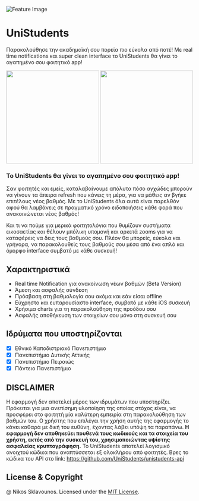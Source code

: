 ![Feature Image](https://user-images.githubusercontent.com/25327910/66042750-04967d00-e526-11e9-818f-c602576b128a.png)

# UniStudents

Παρακολούθησε την ακαδημαϊκή σου πορεία πιο εύκολα από ποτέ! Με real time notifications και super clean interface το UniStudents θα γίνει το αγαπημένο σου φοιτητικό app! 

<a href="https://play.google.com/store/apps/details?id=com.unipi.students"><img src="https://user-images.githubusercontent.com/25327910/92142269-3db52c80-ee1c-11ea-845f-30af6c349cb5.png" width="250" align="left"></a>

<a href="https://play.google.com/store/apps/details?id=com.unipi.students"><img src="https://user-images.githubusercontent.com/25327910/92141891-bb2c6d00-ee1b-11ea-91fa-ed0cd29e2ccc.png" width="250"></a>


### Το UniStudents θα γίνει το αγαπημένο σου φοιτητικό app!

Σαν φοιτητές και εμείς, καταλαβαίνουμε απόλυτα πόσο αγχώδες μπορούν να γίνουν τα άπειρα refresh που κάνεις τη μέρα, για να μάθεις αν βγήκε επιτέλους νέος βαθμός.
Με το UniStudents όλα αυτά είναι παρελθόν αφού θα λαμβάνεις σε πραγματικό χρόνο ειδοποιήσεις κάθε φορά που ανακοινώνεται νέος βαθμός!

Και τι να πούμε για μερικά φοιτητολόγια που θυμίζουν συστήματα εικοσαετίας και θέλουν μπόλικη υπομονή και αρκετά zooms για να καταφέρεις να δεις τους βαθμούς σου.
Πλέον θα μπορείς, εύκολα και γρήγορα, να παρακολουθείς τους βαθμούς σου μέσα από ένα απλό και όμορφο interface συμβατό με κάθε συσκευή!

## Χαρακτηριστικά
- Real time Notification για ανακοίνωση νέων βαθμών (Beta Version)
- Άμεση και ασφαλής σύνδεση
- Πρόσβαση στη βαθμολογία σου ακόμα και εάν είσαι offline
- Εύχρηστο και ευπαρουσίαστο interface, συμβατό με κάθε iOS συσκευή
- Χρήσιμα charts για τη παρακολούθηση της προόδου σου
- Ασφαλής αποθήκευση των στοιχείων σου μόνο στη συσκευή σου

## Ιδρύματα που υποστηρίζονται

- [x] Εθνικό Καποδιστριακό Πανεπιστήμιο
- [x] Πανεπιστήμιο Δυτικής Αττικής
- [x] Πανεπιστήμιο Πειραιώς
- [x] Πάντειο Πανεπιστήμιο

## DISCLAIMER
Η εφαρμογή δεν αποτελεί μέρος των ιδρυμάτων που υποστηρίζει. Πρόκειται για μια ανεπίσημη υλοποίηση της οποίας στόχος είναι, να προσφέρει στο φοιτητή μία καλύτερη εμπειρία στη παρακολούθηση των βαθμών του. Ο χρήστης που επιλέγει την χρήση αυτής της εφαρμογής το κάνει καθαρά με δική του ευθύνη, έχοντας λάβει υπόψη τα παραπάνω. **Η εφαρμογή δεν αποθηκεύει πουθενά τους κωδικούς και τα στοιχεία του χρήστη, εκτός από την συσκευή του, χρησιμοποιώντας υψίστης ασφαλείας κρυπτογράφηση.** Το UniStudents αποτελεί λογισμικό ανοιχτού κώδικα που αναπτύσσεται εξ ολοκλήρου από φοιτητές. Βρες το κώδικα του API στο link: https://github.com/UniStudents/unistudents-api

## License & Copyright

@ Nikos Sklavounos. Licensed under the [MIT License](LICENSE).
